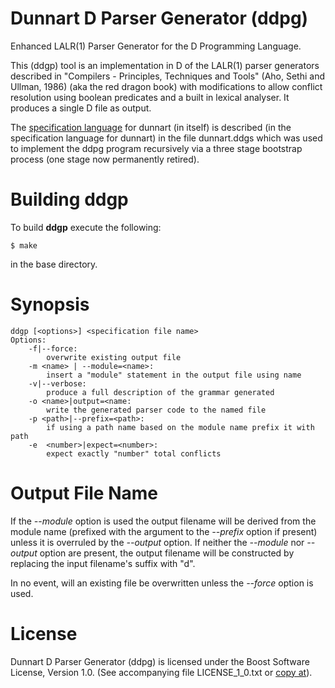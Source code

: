 Dunnart D Parser Generator (ddpg)
=================================

Enhanced LALR(1) Parser Generator for the D Programming Language.

This (ddgp) tool is an implementation in D of the LALR(1) parser generators
described in "Compilers - Principles, Techniques and Tools" (Aho, Sethi
and Ullman, 1986) (aka the red dragon book) with modifications to allow
conflict resolution using boolean predicates and a built in lexical
analyser.  It produces a single D file as output.

The [specification language](https://github.com/pwil3058/dunnart/wiki/Specification-Language)
for dunnart (in itself) is described (in the
specification language for dunnart) in the file dunnart.ddgs which was
used to implement the ddpg program recursively via a three stage
bootstrap process (one stage now permanently retired).

Building ddgp
=============

To build __ddgp__ execute the following:
```
$ make
```
in the base directory.

Synopsis
========
```
ddgp [<options>] <specification file name>
Options:
    -f|--force:
        overwrite existing output file
    -m <name> | --module=<name>:
        insert a "module" statement in the output file using name
    -v|--verbose:
        produce a full description of the grammar generated
    -o <name>|output=<name:
        write the generated parser code to the named file
    -p <path>|--prefix=<path>:
        if using a path name based on the module name prefix it with path
    -e  <number>|expect=<number>:
        expect exactly "number" total conflicts
```

Output File Name
================
If the _--module_ option is used the output filename will be derived
from the module name (prefixed with the argument to the _--prefix_
option if present) unless it is overruled by the _--output_ option.
If neither the _--module_ nor _--output_ option are present, the output
filename will be constructed by replacing the input filename's suffix
with "d".

In no event, will an existing file be overwritten unless the _--force_
option is used.

License
=======
Dunnart D Parser Generator (ddpg) is licensed under the Boost Software
License, Version 1.0. (See accompanying file LICENSE_1_0.txt or
[copy at](http://www.boost.org/LICENSE_1_0.txt)).
